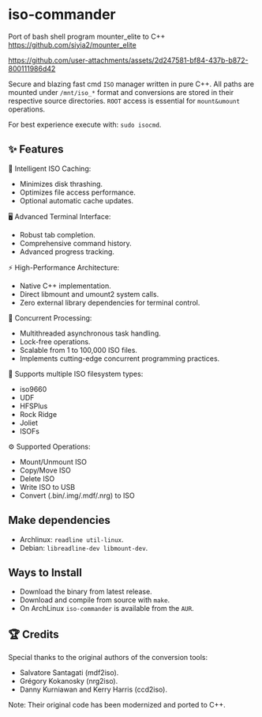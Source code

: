 # iso-commander
Port of bash shell program mounter_elite to C++ 
https://github.com/siyia2/mounter_elite




https://github.com/user-attachments/assets/2d247581-bf84-437b-b872-800111986d42




Secure and blazing fast cmd `ISO` manager written in pure C++. All paths are mounted under `/mnt/iso_*` format and conversions are stored in their respective source directories. `ROOT` access is essential for `mount&umount` operations.

For best experience execute with: `sudo isocmd`.

## ✨ Features

💾 Intelligent ISO Caching:

* Minimizes disk thrashing.
* Optimizes file access performance.
* Optional automatic cache updates.


🖥️ Advanced Terminal Interface:

* Robust tab completion.
* Comprehensive command history.
* Advanced progress tracking.


⚡ High-Performance Architecture:

* Native C++ implementation.
* Direct libmount and umount2 system calls.
* Zero external library dependencies for terminal control.


🔀 Concurrent Processing:

* Multithreaded asynchronous task handling.
* Lock-free operations.
* Scalable from 1 to 100,000 ISO files.
* Implements cutting-edge concurrent programming practices.


📂 Supports multiple ISO filesystem types:

- iso9660
- UDF
- HFSPlus
- Rock Ridge
- Joliet
- ISOFs


⚙️ Supported Operations:

* Mount/Unmount ISO
* Copy/Move ISO
* Delete ISO
* Write ISO to USB
* Convert (.bin/.img/.mdf/.nrg) to ISO

## Make dependencies
- Archlinux: `readline util-linux`.
- Debian: `libreadline-dev libmount-dev`.

## Ways to Install
* Download the binary from latest release.
* Download and compile from source with `make`.
* On ArchLinux `iso-commander` is available from the `AUR`.

## 🏆 Credits
Special thanks to the original authors of the conversion tools:

* Salvatore Santagati (mdf2iso).
* Grégory Kokanosky (nrg2iso).
* Danny Kurniawan and Kerry Harris (ccd2iso).

 Note: Their original code has been modernized and ported to C++.
